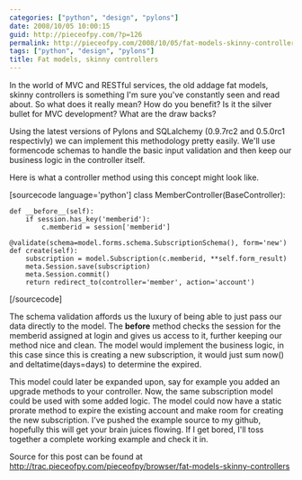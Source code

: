 ```yaml
---
categories: ["python", "design", "pylons"]
date: 2008/10/05 10:00:15
guid: http://pieceofpy.com/?p=126
permalink: http://pieceofpy.com/2008/10/05/fat-models-skinny-controllers/
tags: ["python", "design", "pylons"]
title: Fat models, skinny controllers
---
```

In the world of MVC and RESTful services, the old addage fat models, skinny controllers is something I'm sure you've constantly seen and read about. So what does it really mean? How do you benefit? Is it the silver bullet for MVC development? What are the draw backs?

Using the latest versions of Pylons and SQLalchemy (0.9.7rc2 and 0.5.0rc1 respectivly) we can implement this methodology pretty easily. We'll use formencode schemas to handle the basic input validation and then keep our business logic in the controller itself.

Here is what a controller method using this concept might look like.

[sourcecode language='python']
class MemberController(BaseController):
    
    def __before__(self):
        if session.has_key('memberid'):
            c.memberid = session['memberid']
            
    @validate(schema=model.forms.schema.SubscriptionSchema(), form='new')
    def create(self):
        subscription = model.Subscription(c.memberid, **self.form_result)
        meta.Session.save(subscription)
        meta.Session.commit()
        return redirect_to(controller='member', action='account')
[/sourcecode]

The schema validation affords us the luxury of being able to just pass our data directly to the model. The __before__ method checks the session for the memberid assigned at login and gives us access to it, further keeping our method nice and clean. The model would implement the business logic, in this case since this is creating a new subscription, it would just sum now() and deltatime(days=days) to determine the expired.

This model could later be expanded upon, say for example you added an upgrade methods to your controller. Now, the same subscription model could be used with some added logic. The model could now have a static prorate method to expire the existing account and make room for creating the new subscription. I've pushed the example source to my github, hopefully this will get your brain juices flowing. If I get bored, I'll toss together a complete working example and check it in.

Source for this post can be found at
<a href="http://trac.pieceofpy.com/pieceofpy/browser/fat-models-skinny-controllers">http://trac.pieceofpy.com/pieceofpy/browser/fat-models-skinny-controllers</a>
